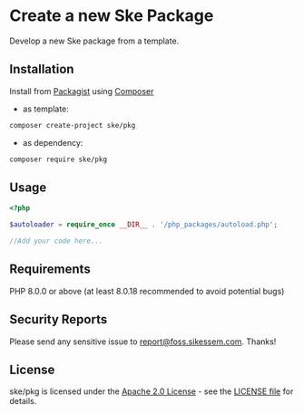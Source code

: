 # Create a new Ske Package
Develop a new Ske package from a template.

## Installation
Install from [Packagist](https://packagist.org/packages/ske/pkg) using [Composer](https://getcomposer.org)
- as template:
```bash
composer create-project ske/pkg
```
- as dependency:
```bash
composer require ske/pkg
```

## Usage
```php
<?php

$autoloader = require_once __DIR__ . '/php_packages/autoload.php';

//Add your code here...

```

## Requirements
PHP 8.0.0 or above (at least 8.0.18 recommended to avoid potential bugs)

## Security Reports
Please send any sensitive issue to [report@foss.sikessem.com](mailto:report@foss.sikessem.com). Thanks!

## License
ske/pkg is licensed under the [Apache 2.0 License](http://www.apache.org/licenses/) - see the [LICENSE file](./LICENSE) for details.
